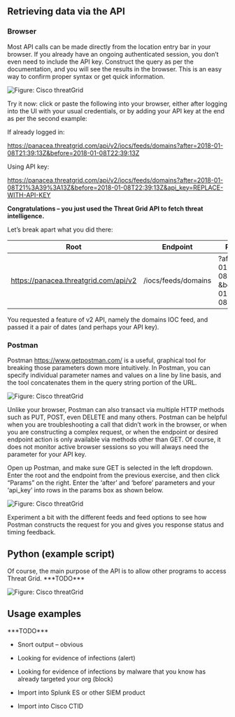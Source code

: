 
## Retrieving data via the API


### Browser
Most API calls can be made directly from the location entry bar in your browser.
If you already have an ongoing authenticated session, you don’t even need to
include the API key. Construct the query as per the documentation, and you will
see the results in the browser. This is an easy way to confirm proper syntax or
get quick information.

![Figure: Cisco threatGrid](/posts/files/cisco-threatgrid-102/assets/images/pic1.png)


Try it now: click or paste the following into your browser, either after logging
into the UI with your usual credentials, or by adding your API key at the end as
per the second example:

If already logged in:

<https://panacea.threatgrid.com/api/v2/iocs/feeds/domains?after=2018-01-08T21:39:13Z&before=2018-01-08T22:39:13Z>

Using API key:

<https://panacea.threatgrid.com/api/v2/iocs/feeds/domains?after=2018-01-08T21%3A39%3A13Z&before=2018-01-08T22:39:13Z&api_key=REPLACE-WITH-API-KEY>

**Congratulations – you just used the Threat Grid API to fetch threat
intelligence.**

Let’s break apart what you did there:

| Root                                  | Endpoint            | Parameters                                               |
|---------------------------------------|---------------------|----------------------------------------------------------|
| https://panacea.threatgrid.com/api/v2 | /iocs/feeds/domains | ?after=2018-01-08T21:39:13Z &before=2018-01-08T22:39:13Z |

You requested a feature of v2 API, namely the domains IOC feed, and passed it a
pair of dates (and perhaps your API key).

### Postman

Postman https://www.getpostman.com/ is a useful, graphical tool for breaking those parameters down more
intuitively. In Postman, you can specify individual parameter names and values
on a line by line basis, and the tool concatenates them in the query string
portion of the URL.

![Figure: Cisco threatGrid](/posts/files/cisco-threatgrid-102/assets/images/pic2.png)


Unlike your browser, Postman can also transact via multiple HTTP methods such as
PUT, POST, even DELETE and many others. Postman can be helpful when you are
troubleshooting a call that didn’t work in the browser, or when you are
constructing a complex request, or when the endpoint or desired endpoint action
is only available via methods other than GET. Of course, it does not monitor
active browser sessions so you will always need the parameter for your API key.

Open up Postman, and make sure GET is selected in the left dropdown. Enter the
root and the endpoint from the previous exercise, and then click “Params” on the
right. Enter the ‘after’ and ‘before’ parameters and your ‘api\_key’ into rows
in the params box as shown below.

![Figure: Cisco threatGrid](/posts/files/cisco-threatgrid-102/assets/images/pic3.png)

Experiment a bit with the different feeds and feed options to see how Postman
constructs the request for you and gives you response status and timing
feedback.

Python (example script)
-----------------------

Of course, the main purpose of the API is to allow other programs to access
Threat Grid. \*\*\*TODO\*\*\*

![Figure: Cisco threatGrid](/posts/files/cisco-threatgrid-102/assets/images/pic4.png)

Usage examples
--------------

\*\*\*TODO\*\*\*

-   Snort output – obvious

-   Looking for evidence of infections (alert)

-   Looking for evidence of infections by malware that you know has already
    targeted your org (block)

-   Import into Splunk ES or other SIEM product

-   Import into Cisco CTID
